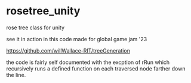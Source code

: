 # rosetree_unity
rose tree class for unity

see it in action in this code made for global game jam '23

https://github.com/willWallace-RIT/treeGeneration


the code is fairly self documented with the excption of rRun which recursively runs a defined function on each traversed node farther down the line.
